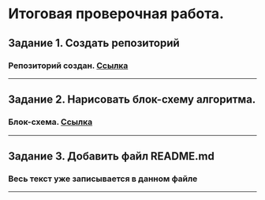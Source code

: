 # Итоговая проверочная работа.

## Задание 1. Создать репозиторий 
### Репозиторий создан. [Ссылка](https://github.com/asrbacr/DZ_Finish_Block_Choice_specialization.git)

---
## Задание 2. Нарисовать блок-схему алгоритма.
### Блок-схема. [Ссылка](https://drive.google.com/file/d/1w1tm9J8K9MNTlW6spzi3v_ttT9Fo0PFy/view?usp=sharing)
---
## Задание 3. Добавить файл README.md
### Весь текст уже записывается в данном файле

---
